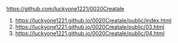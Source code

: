 <https://github.com/luckyone1221/0020Creatale>
1. <https://luckyone1221.github.io/0020Creatale/public/index.html>
1. <https://luckyone1221.github.io/0020Creatale/public/03.html>
1. <https://luckyone1221.github.io/0020Creatale/public/04.html>